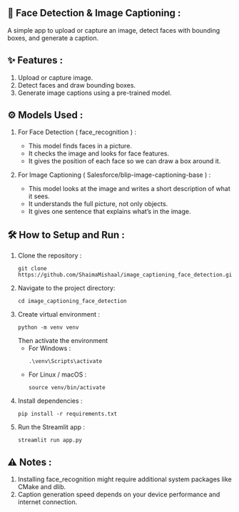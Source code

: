 
## 🤖 Face Detection & Image Captioning :

A simple app to upload or capture an image, detect faces with bounding boxes, and generate a caption.

## ✨ Features :
1. Upload or capture image.
2. Detect faces and draw bounding boxes.
3. Generate image captions using a pre-trained model.

## ⚙️ Models Used :
1. For Face Detection ( face_recognition ) :
   * This model finds faces in a picture.
   * It checks the image and looks for face features.
   * It gives the position of each face so we can draw a box around it.


2. For Image Captioning ( Salesforce/blip-image-captioning-base ) :
   * This model looks at the image and writes a short description of what it sees.
   * It understands the full picture, not only objects.
   * It gives one sentence that explains what’s in the image.

## 🛠️ How to Setup and Run :
1. Clone the repository :
   ```
   git clone https://github.com/ShaimaMishaal/image_captioning_face_detection.git
2. Navigate to the project directory:
   ```
   cd image_captioning_face_detection
4. Create virtual environment :
   ```
   python -m venv venv
   ```
   Then activate the environment
   * For Windows :
     ```
     .\venv\Scripts\activate
   * For Linux / macOS :
     ```
     source venv/bin/activate
5. Install dependencies :
   ```
   pip install -r requirements.txt
7. Run the Streamlit app :
   ```
   streamlit run app.py
## ⚠️ Notes :
1. Installing face_recognition might require additional system packages like CMake and dlib.
2. Caption generation speed depends on your device performance and internet connection.
